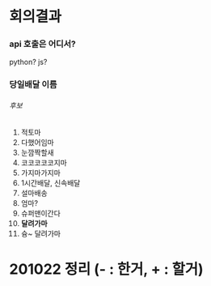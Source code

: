 # 회의결과
### api 호출은 어디서?
python? js?

### 당일배달 이름
###### 후보
1. 적토마
2. 다했어임마
3. 눈깜짝할새
4. 코코코코코지마
5. 가지마가지마
6. 1시간배달, 신속배달
7. 설마배송
8. 엄마?
9. 슈퍼맨이간다
10. **달려가마**
11. 슝~ 달려가마

# 201022 정리 (- : 한거, + : 할거)